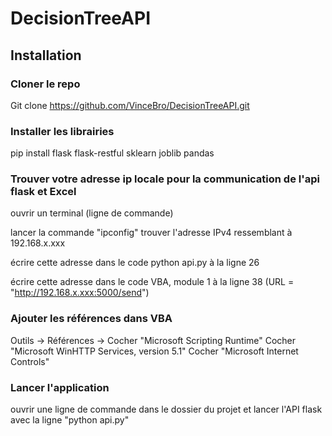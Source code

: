 # DecisionTreeAPI

## Installation

### Cloner le repo
Git clone https://github.com/VinceBro/DecisionTreeAPI.git

### Installer les librairies
pip install flask flask-restful sklearn joblib pandas

### Trouver votre adresse ip locale pour la communication de l'api flask et Excel

ouvrir un terminal (ligne de commande)

lancer la commande "ipconfig"
trouver l'adresse IPv4 ressemblant à 192.168.x.xxx

écrire cette adresse dans le code python api.py à la ligne 26

écrire cette adresse dans le code VBA, module 1 à la ligne 38 (URL = "http://192.168.x.xxx:5000/send")

### Ajouter les références dans VBA

Outils -> Références -> 
  Cocher "Microsoft Scripting Runtime"
  Cocher "Microsoft WinHTTP Services, version 5.1"
  Cocher "Microsoft Internet Controls"

### Lancer l'application
ouvrir une ligne de commande dans le dossier du projet et lancer l'API flask avec la ligne "python api.py"
